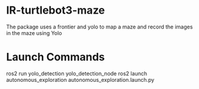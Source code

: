 # IR-turtlebot3-maze
The package uses a frontier and yolo to map a maze and record the images in the maze using Yolo

# Launch Commands

ros2 run yolo_detection yolo_detection_node 
ros2 launch autonomous_exploration autonomous_exploration.launch.py 
